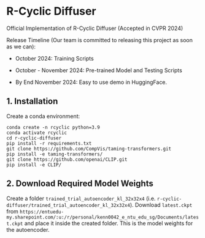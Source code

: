 # R-Cyclic Diffuser
Official Implementation of R-Cyclic Diffuser (Accepted in CVPR 2024)

Release Timeline (Our team is committed to releasing this project as soon as we can):

* October 2024: Training Scripts

* October - November 2024: Pre-trained Model and Testing Scripts

* By End November 2024: Easy to use demo in HuggingFace.



## 1. Installation
Create a conda environment:

```
conda create -n rcyclic python=3.9
conda activate rcyclic
cd r-cyclic-diffuser
pip install -r requirements.txt
git clone https://github.com/CompVis/taming-transformers.git
pip install -e taming-transformers/
git clone https://github.com/openai/CLIP.git
pip install -e CLIP/
```

## 2. Download Required Model Weights

Create a folder ```trained_trial_autoencoder_kl_32x32x4``` (i.e. ```r-cyclic-diffuser/trained_trial_autoencoder_kl_32x32x4```). Download ```latest.ckpt``` from ```https://entuedu-my.sharepoint.com/:u:/r/personal/kenn0042_e_ntu_edu_sg/Documents/latest.ckpt``` and place it inside the created folder. This is the model weights for the autoencoder.


